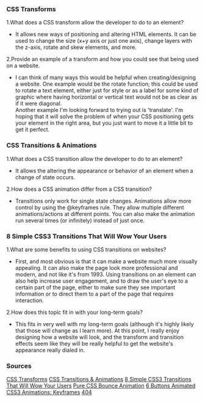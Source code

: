 ### CSS Transforms

1.What does a CSS transform allow the developer to do to an element?  
* It allows new ways of positioning and altering HTML elements. It can be used to change the size (x+y axis or just one axis), change layers with the z-axis, rotate and skew elements, and more.  

2.Provide an example of a transform and how you could see that being used on a website.  
* I can think of many ways this would be helpful when creating/designing a website. One example would be the rotate function; this could be used to rotate a text element, either just for style or as a label for some kind of graphic where having horizontal or vertical text would not be as clear as if it were diagonal.   
Another example I'm looking forward to trying out is 'translate'. I'm hoping that it will solve the problem of when your CSS positioning gets your element in the right area, but you just want to move it a little bit to get it perfect.


### CSS Transitions & Animations

1.What does a CSS transition allow the developer to do to an element?  
* It allows the altering the appearance or behavior of an element when a change of state occurs.  

2.How does a CSS animation differ from a CSS transition?  
* Transitions only work for single state changes. Animations allow more control by using the @keyframes rule. They allow multiple different animations/actions at different points. You can also make the animation run several times (or infinitely) instead of just once.


### 8 Simple CSS3 Transitions That Will Wow Your Users

1.What are some benefits to using CSS transitions on websites?  
* First, and most obvious is that it can make a website much more visually appealing. It can also make the page look more professional and modern, and not like it's from 1993. Using transitions on an element can also help increase user engagement, and to draw the user's eye to a certain part of the page, either to make sure they see important information or to direct them to a part of the page that requires interaction.  

2.How does this topic fit in with your long-term goals?  
* This fits in very well with my long-term goals (although it's highly likely that those will change as I learn more). At this point, I really enjoy designing how a website will look, and the transform and transition effects seem like they will be really helpful to get the website's appearance really dialed in.


### Sources

[CSS Transforms](https://learn.shayhowe.com/advanced-html-css/css-transforms/)
[CSS Transitions & Animations](https://learn.shayhowe.com/advanced-html-css/transitions-animations/)
[8 Simple CSS3 Transitions That Will Wow Your Users](https://www.webdesignerdepot.com/2014/05/8-simple-css3-transitions-that-will-wow-your-users/)
[Pure CSS Bounce Animation](https://codepen.io/dp_lewis/pen/QWMxRR)
[6 Buttons Animated](https://codepen.io/retyui/pen/ByoaXV)
[CSS3 Animations: Keyframes](https://codepen.io/akshaychauhan/pen/dyBqVo)
[404](https://codepen.io/kieranfivestars/pen/MYdQxX)
